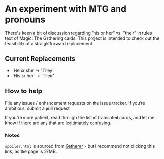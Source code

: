 # An experiment with MTG and pronouns

There's been a bit of discussion regarding "his or her" vs. "their" in rules text of Magic: The Gathering cards. This project is intended to check out the feasibility of a straightforward replacement.

## Current Replacements


* 'He or she' -> 'They'
* 'His or her' -> 'Their'

## How to help

File any issues / enhancement requests on the issue tracker. If you're ambitious, submit a pull request.

If you're more patient, read through the list of translated cards, and let me know if there are any that are legitimately confusing.

### Notes

`spoiler.html` is sourced from [Gatherer](http://gatherer.wizards.com/Pages/Search/Default.aspx?output=spoiler&method=text&action=advanced&name=+%5b%5d) - but I recommend not clicking this link, as the page is 27MB.
